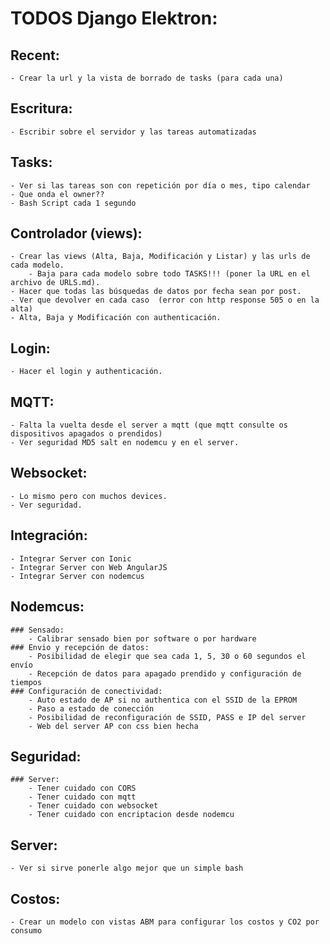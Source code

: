 # TODOS Django Elektron:

## Recent:
	- Crear la url y la vista de borrado de tasks (para cada una)

## Escritura:
	- Escribir sobre el servidor y las tareas automatizadas

## Tasks:
	- Ver si las tareas son con repetición por día o mes, tipo calendar
	- Que onda el owner??
	- Bash Script cada 1 segundo

## Controlador (views):
	- Crear las views (Alta, Baja, Modificación y Listar) y las urls de cada modelo.
		- Baja para cada modelo sobre todo TASKS!!! (poner la URL en el archivo de URLS.md).
	- Hacer que todas las búsquedas de datos por fecha sean por post.
	- Ver que devolver en cada caso  (error con http response 505 o en la alta)
	- Alta, Baja y Modificación con authenticación.

## Login:
	- Hacer el login y authenticación.

## MQTT:
	- Falta la vuelta desde el server a mqtt (que mqtt consulte os dispositivos apagados o prendidos)
	- Ver seguridad MD5 salt en nodemcu y en el server.

## Websocket:
	- Lo mismo pero con muchos devices.
	- Ver seguridad.

## Integración:
	- Integrar Server con Ionic
	- Integrar Server con Web AngularJS
	- Integrar Server con nodemcus

## Nodemcus:
	### Sensado:
		- Calibrar sensado bien por software o por hardware
	### Envio y recepción de datos:
		- Posibilidad de elegir que sea cada 1, 5, 30 o 60 segundos el envío
		- Recepción de datos para apagado prendido y configuración de tiempos
	### Configuración de conectividad:
		- Auto estado de AP si no authentica con el SSID de la EPROM
		- Paso a estado de conección
		- Posibilidad de reconfiguración de SSID, PASS e IP del server
		- Web del server AP con css bien hecha

## Seguridad:
	### Server:
		- Tener cuidado con CORS
		- Tener cuidado con mqtt
		- Tener cuidado con websocket
		- Tener cuidado con encriptacion desde nodemcu

## Server:
	- Ver si sirve ponerle algo mejor que un simple bash

## Costos:
	- Crear un modelo con vistas ABM para configurar los costos y CO2 por consumo
